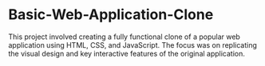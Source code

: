 # Basic-Web-Application-Clone
This project involved creating a fully functional clone of a popular web application using HTML, CSS, and JavaScript. The focus was on replicating the visual design and key interactive features of the original application.
